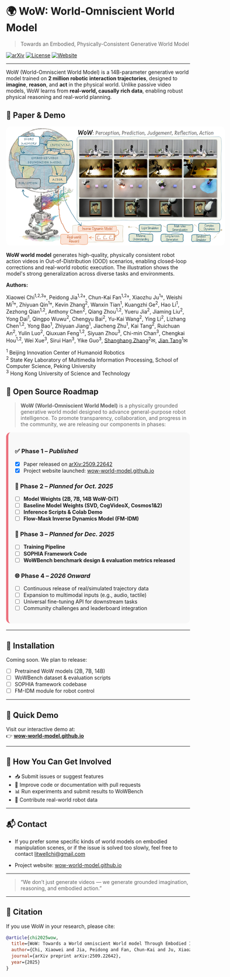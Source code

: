 # 🌍 WoW: World-Omniscient World Model

> Towards an Embodied, Physically-Consistent Generative World Model

[![arXiv](https://img.shields.io/badge/arXiv-2509.22642v1-b31b1b.svg)](https://arxiv.org/abs/2509.22642)
[![License](https://img.shields.io/badge/license-Apache--2.0-blue.svg)](LICENSE)
[![Website](https://img.shields.io/badge/demo-wow--world--model.github.io-green.svg)](https://wow-world-model.github.io)

---

WoW (World-Omniscient World Model) is a 14B-parameter generative world model trained on **2 million robotic interaction trajectories**, designed to **imagine**, **reason**, and **act** in the physical world. Unlike passive video models, WoW learns from **real-world, causally rich data**, enabling robust physical reasoning and real-world planning.

<!-- ---

## 🔬 Key Features

- **📽️ Diffusion-Based Video Generation**  
  High-fidelity, physically grounded future prediction from images + instructions.
- **🧠 SOPHIA Framework**  
  Self-optimizing, closed-loop system integrating a VLM critic and DiT generator for iterative refinement.
- **🤖 Imagination-to-Action Loop**  
  FM-IDM translates predicted videos into 7-DoF robot actions executed in the physical world.
- **📊 WoWBench Benchmark**  
  Comprehensive evaluation suite across 4 dimensions and 20+ physical tasks.
- **🧪 Advanced Reasoning**  
  Supports counterfactual planning, logical parsing, tool use, and compositional reasoning.
- **🧩 Applications**  
  Novel-view synthesis, trajectory-guided generation, action-to-video generation, visual style transfer, VLM task planning via simulation

--- -->

## 📖 Paper & Demo

<div align="center">
  <img src="figs/teaser.png" alt="WoW Teaser" style="max-width: 600px; border-radius: 12px;">
</div>

**WoW world model** generates high-quality, physically consistent robot action videos in Out-of-Distribution (OOD) scenarios, enabling closed-loop corrections and real-world robotic execution. The illustration shows the model's strong generalization across diverse tasks and environments.

**Authors:**

Xiaowei Chi<sup>1,2,3</sup>†, Peidong Jia<sup>1,2</sup>†, Chun-Kai Fan<sup>1,2</sup>†, Xiaozhu Ju<sup>1</sup>†, Weishi Mi<sup>1</sup>†, Zhiyuan Qin<sup>1</sup>†, Kevin Zhang<sup>2</sup>, Wanxin Tian<sup>1</sup>, Kuangzhi Ge<sup>2</sup>, Hao Li<sup>1</sup>, Zezhong Qian<sup>1,2</sup>, Anthony Chen<sup>2</sup>, Qiang Zhou<sup>1,2</sup>, Yueru Jia<sup>2</sup>, Jiaming Liu<sup>2</sup>, Yong Dai<sup>1</sup>, Qingpo Wuwu<sup>2</sup>, Chengyu Bai<sup>2</sup>, Yu-Kai Wang<sup>2</sup>, Ying Li<sup>2</sup>, Lizhang Chen<sup>1,2</sup>, Yong Bao<sup>1</sup>, Zhiyuan Jiang<sup>1</sup>, Jiacheng Zhu<sup>1</sup>, Kai Tang<sup>2</sup>, Ruichuan An<sup>2</sup>, Yulin Luo<sup>2</sup>, Qiuxuan Feng<sup>1,2</sup>, Siyuan Zhou<sup>3</sup>, Chi-min Chan<sup>3</sup>, Chengkai Hou<sup>1,2</sup>, Wei Xue<sup>3</sup>, Sirui Han<sup>3</sup>, Yike Guo<sup>3</sup>, [Shanghang Zhang]()<sup>2</sup>✉, [Jian Tang]()<sup>1</sup>✉

<sup>1</sup> Beijing Innovation Center of Humanoid Robotics  
<sup>2</sup> State Key Laboratory of Multimedia Information Processing, School of Computer Science, Peking University  
<sup>3</sup> Hong Kong University of Science and Technology



## 🚀 Open Source Roadmap

> **WoW (World-Omniscient World Model)** is a physically grounded generative world model designed to advance general-purpose robot intelligence. To promote transparency, collaboration, and progress in the community, we are releasing our components in phases:

<div style="background: #f8f8f8; border-radius: 12px; padding: 18px; margin-bottom: 18px; border-left: 6px solid #EC707D;">

### ✅ Phase 1 – *Published*
- [x] Paper released on [arXiv:2509.22642](https://arxiv.org/abs/2509.22642)
- [x] Project website launched: [wow-world-model.github.io](https://wow-world-model.github.io)

### 🚧 Phase 2 – *Planned for Oct. 2025*
- [ ] **Model Weights (2B, 7B, 14B WoW-DiT)**
- [ ] **Baseline Model Weights (SVD, CogVideoX, Cosmos1&2)**
- [ ] **Inference Scripts & Colab Demo**
- [ ] **Flow-Mask Inverse Dynamics Model (FM-IDM)**

### 🚀 Phase 3 – *Planned for Dec. 2025*
- [ ] **Training Pipeline**
- [ ] **SOPHIA Framework Code**
- [ ] **WoWBench benchmark design & evaluation metrics released**

### 🌐 Phase 4 – *2026 Onward*
- [ ] Continuous release of real/simulated trajectory data
- [ ] Expansion to multimodal inputs (e.g., audio, tactile)
- [ ] Universal fine-tuning API for downstream tasks
- [ ] Community challenges and leaderboard integration

</div>

---

## 🧰 Installation

Coming soon. We plan to release:

- [ ] Pretrained WoW models (2B, 7B, 14B)
- [ ] WoWBench dataset & evaluation scripts
- [ ] SOPHIA framework codebase
- [ ] FM-IDM module for robot control

---

## 🚀 Quick Demo

Visit our interactive demo at:  
👉 [**wow-world-model.github.io**](https://wow-world-model.github.io)

---

## 🤝 How You Can Get Involved

- 📥 Submit issues or suggest features  
- 🔧 Improve code or documentation with pull requests  
- 📊 Run experiments and submit results to WoWBench  
- 🤖 Contribute real-world robot data

---

## 📬 Contact
- If you prefer some specific kinds of world models on embodied manipulation scenes, or if the issue is solved too slowly, feel free to contact litwellchi@gmail.com

- Project website: [wow-world-model.github.io](https://wow-world-model.github.io)  

---

> “We don’t just generate videos — we generate grounded imagination, reasoning, and embodied action.”

---

## 📖 Citation

If you use WoW in your research, please cite:

```bibtex
@article{chi2025wow,
  title={WoW: Towards a World omniscient World model Through Embodied Interaction},
  author={Chi, Xiaowei and Jia, Peidong and Fan, Chun-Kai and Ju, Xiaozhu and Mi, Weishi and Qin, Zhiyuan and Zhang, Kevin  and Tian, Wanxin and Ge, Kuangzhi and Li, Hao and others},
  journal={arXiv preprint arXiv:2509.22642},
  year={2025}
}
```
